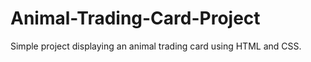 # Animal-Trading-Card-Project

Simple project displaying an animal trading card using HTML and CSS.
